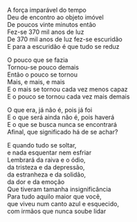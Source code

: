 <!-- pt :: A Força Imparável do Tempo deu de encontro com o Objeto Imóvel :: 2025-06-29 20:19:01 -->

A força imparável do tempo  
Deu de encontro ao objeto imóvel  
De poucos vinte minutos então  
Fez-se 370 mil anos de luz  
De 370 mil anos de luz fez-se escuridão  
E para a escuridão é que tudo se reduz  

O pouco que se fazia  
Tornou-se pouco demais  
Então o pouco se tornou  
Mais, e mais, e mais  
E o mais se tornou cada vez menos capaz  
E o pouco se tornou cada vez mais demais  

O que era, já não é, pois já foi  
E o que será ainda não é, pois haverá  
E o que se busca nunca se encontrará  
Afinal, que significado há de se achar?  

E quando tudo se soltar,  
e nada esquentar nem esfriar  
Lembrará da raiva e o ódio,  
da tristeza e da depressão,  
da estranheza e da solidão,  
da dor e da emoção  
Que tiveram tamanha insignificância  
Para tudo aquilo maior que você,  
que viveu num canto azul e esquecido,  
com irmãos que nunca soube lidar  
